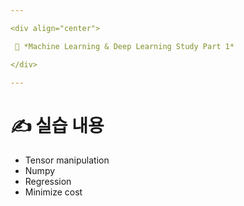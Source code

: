 ```yaml
---

<div align="center">

 💜 *Machine Learning & Deep Learning Study Part 1*

</div>

---
```


# ✍️ 실습 내용
- Tensor manipulation  
- Numpy  
- Regression  
- Minimize cost
